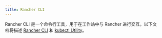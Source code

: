 ```yaml
---
title: Rancher CLI
---
```


Rancher CLI 是一个命令行工具，用于在工作站中与 Rancher 进行交互。以下文档将描述 [Rancher CLI](../reference-guides/cli-with-rancher/rancher-cli.md) 和 [kubectl Utility](../reference-guides/cli-with-rancher/kubectl-utility.md)。